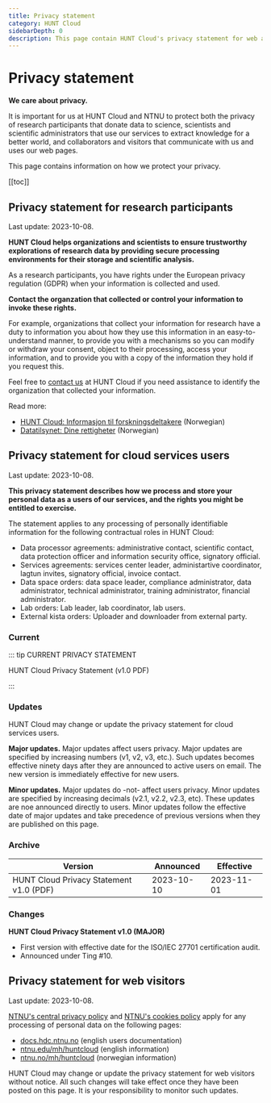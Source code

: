```yaml
---
title: Privacy statement
category: HUNT Cloud
sidebarDepth: 0
description: This page contain HUNT Cloud's privacy statement for web and services.
---
```


# Privacy statement

**We care about privacy.**

It is important for us at HUNT Cloud and NTNU to protect both the privacy of research participants that donate data to science, scientists and scientific administrators that use our services to extract knowledge for a better world, and collaborators and visitors that communicate with us and uses our web pages.

This page contains information on how we protect your privacy.


[[toc]]


## Privacy statement for research participants

Last update: 2023-10-08.

**HUNT Cloud helps organizations and scientists to ensure trustworthy explorations of research data by providing secure processing environments for their storage and scientific analysis.** 

As a research participants, you have rights under the European privacy regulation (GDPR) when your information is collected and used. 

**Contact the organzation that collected or control your information to invoke these rights.** 

For example, organizations that collect your information for research have a duty to information you about how they use this information in an easy-to-understand manner, to provide you with a mechanisms so you can modify or withdraw your consent, object to their processing, access your information, and to provide you with a copy of the information they hold if you request this. 

Feel free to [contact us](/contact) at HUNT Cloud if you need assistance to identify the organization that collected your information. 

Read more: 

* [HUNT Cloud: Informasjon til forskningsdeltakere](https://www.ntnu.no/web/hunt-cloud/forskningsdeltakere) (Norwegian)
* [Datatilsynet: Dine rettigheter](https://www.datatilsynet.no/rettigheter-og-plikter/den-registrertes-rettigheter/) (Norwegian)



 

## Privacy statement for cloud services users

Last update: 2023-10-08.

**This privacy statement describes how we process and store your personal data as a users of our services, and the rights you might be entitled to exercise.**

The statement applies to any processing of personally identifiable information for the following contractual roles in HUNT Cloud: 

* Data processor agreements: administrative contact, scientific contact, data protection officer and information security office, signatory official.
* Services agreements: services center leader, administartive coordinator, lagtun invites, signatory official, invoice contact.
* Data space orders: data space leader, compliance administrator, data administrator, technical administrator, training administrator, financial administrator.
* Lab orders: Lab leader, lab coordinator, lab users.
* External kista orders: Uploader and downloader from external party.

### Current

::: tip CURRENT PRIVACY STATEMENT

HUNT Cloud Privacy Statement (v1.0 PDF)

:::


### Updates

HUNT Cloud may change or update the privacy statement for cloud services users. 

**Major updates.** Major updates affect users privacy. Major updates are specified by increasing numbers (v1, v2, v3, etc.). Such updates becomes effective ninety days after they are announced to active users on email. The new version is immediately effective for new users.

**Minor updates.** Major updates do -not- affect users privacy. Minor updates are specified by increasing decimals (v2.1, v2.2, v2.3, etc).  These updates are noe announced directly to users. Minor updates follow the effective date of major updates and take precedence of previous versions when they are published on this page.

### Archive

| Version | Announced | Effective | 
| ------- | --------- | --------- |
| HUNT Cloud Privacy Statement v1.0 (PDF) | 2023-10-10 | 2023-11-01 | 

### Changes

**HUNT Cloud Privacy Statement v1.0 (MAJOR)**

* First version with effective date for the ISO/IEC 27701 certification audit.
* Announced under Ting #10.

## Privacy statement for web visitors

Last update: 2023-10-08.

[NTNU's central privacy policy](https://www.ntnu.edu/privacy) and [NTNU's cookies policy](https://www.ntnu.edu/cookies) apply for any processing of personal data on the following pages: 

* [docs.hdc.ntnu.no](https://docs.hdc.ntnu.no) (english users documentation)
* [ntnu.edu/mh/huntcloud](https://ntnu.no/mh/huntcloud) (english information)
* [ntnu.no/mh/huntcloud](https://ntnu.no/mh/huntcloud) (norwegian information)

HUNT Cloud may change or update the privacy statement for web visitors without notice. All such changes will take effect once they have been posted on this page. It is your responsibility to monitor such updates. 


